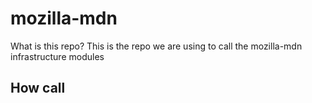 # mozilla-mdn

What is this repo? This is the repo we are using to call the mozilla-mdn infrastructure modules

## How call
